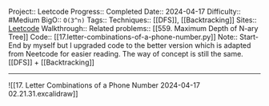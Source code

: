 Project:: Leetcode
Progress:: Completed
Date:: 2024-04-17
Difficulty:: #Medium 
BigO:: `O(3^n)`
Tags:: 
Techniques:: [[DFS]], [[Backtracking]]
Sites:: [Leetcode](https://leetcode.com/problems/letter-combinations-of-a-phone-number/description/)
Walkthrough:: 
Related problems:: [[559. Maximum Depth of N-ary Tree]]
Code:: [[17.letter-combinations-of-a-phone-number.py]]
Note:: Start-End by myself but I upgraded code to the better version which is adapted from Neetcode for easier reading. The way of concept is still the same. [[DFS]] + [[Backtracking]]

---

![[17. Letter Combinations of a Phone Number 2024-04-17 02.21.31.excalidraw]]